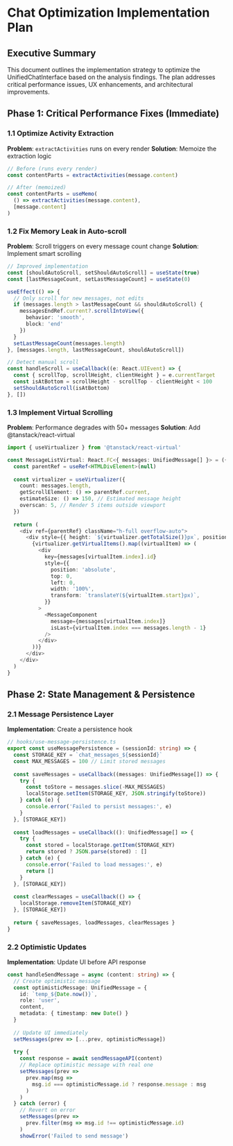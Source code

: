 # Chat Optimization Implementation Plan

## Executive Summary
This document outlines the implementation strategy to optimize the UnifiedChatInterface based on the analysis findings. The plan addresses critical performance issues, UX enhancements, and architectural improvements.

## Phase 1: Critical Performance Fixes (Immediate)

### 1.1 Optimize Activity Extraction
**Problem**: `extractActivities` runs on every render
**Solution**: Memoize the extraction logic

```typescript
// Before (runs every render)
const contentParts = extractActivities(message.content)

// After (memoized)
const contentParts = useMemo(
  () => extractActivities(message.content),
  [message.content]
)
```

### 1.2 Fix Memory Leak in Auto-scroll
**Problem**: Scroll triggers on every message count change
**Solution**: Implement smart scrolling

```typescript
// Improved implementation
const [shouldAutoScroll, setShouldAutoScroll] = useState(true)
const [lastMessageCount, setLastMessageCount] = useState(0)

useEffect(() => {
  // Only scroll for new messages, not edits
  if (messages.length > lastMessageCount && shouldAutoScroll) {
    messagesEndRef.current?.scrollIntoView({ 
      behavior: 'smooth',
      block: 'end' 
    })
  }
  setLastMessageCount(messages.length)
}, [messages.length, lastMessageCount, shouldAutoScroll])

// Detect manual scroll
const handleScroll = useCallback((e: React.UIEvent) => {
  const { scrollTop, scrollHeight, clientHeight } = e.currentTarget
  const isAtBottom = scrollHeight - scrollTop - clientHeight < 100
  setShouldAutoScroll(isAtBottom)
}, [])
```

### 1.3 Implement Virtual Scrolling
**Problem**: Performance degrades with 50+ messages
**Solution**: Add @tanstack/react-virtual

```typescript
import { useVirtualizer } from '@tanstack/react-virtual'

const MessageListVirtual: React.FC<{ messages: UnifiedMessage[] }> = ({ messages }) => {
  const parentRef = useRef<HTMLDivElement>(null)
  
  const virtualizer = useVirtualizer({
    count: messages.length,
    getScrollElement: () => parentRef.current,
    estimateSize: () => 150, // Estimated message height
    overscan: 5, // Render 5 items outside viewport
  })
  
  return (
    <div ref={parentRef} className="h-full overflow-auto">
      <div style={{ height: `${virtualizer.getTotalSize()}px`, position: 'relative' }}>
        {virtualizer.getVirtualItems().map((virtualItem) => (
          <div
            key={messages[virtualItem.index].id}
            style={{
              position: 'absolute',
              top: 0,
              left: 0,
              width: '100%',
              transform: `translateY(${virtualItem.start}px)`,
            }}
          >
            <MessageComponent 
              message={messages[virtualItem.index]}
              isLast={virtualItem.index === messages.length - 1}
            />
          </div>
        ))}
      </div>
    </div>
  )
}
```

## Phase 2: State Management & Persistence

### 2.1 Message Persistence Layer
**Implementation**: Create a persistence hook

```typescript
// hooks/use-message-persistence.ts
export const useMessagePersistence = (sessionId: string) => {
  const STORAGE_KEY = `chat_messages_${sessionId}`
  const MAX_MESSAGES = 100 // Limit stored messages
  
  const saveMessages = useCallback((messages: UnifiedMessage[]) => {
    try {
      const toStore = messages.slice(-MAX_MESSAGES)
      localStorage.setItem(STORAGE_KEY, JSON.stringify(toStore))
    } catch (e) {
      console.error('Failed to persist messages:', e)
    }
  }, [STORAGE_KEY])
  
  const loadMessages = useCallback((): UnifiedMessage[] => {
    try {
      const stored = localStorage.getItem(STORAGE_KEY)
      return stored ? JSON.parse(stored) : []
    } catch (e) {
      console.error('Failed to load messages:', e)
      return []
    }
  }, [STORAGE_KEY])
  
  const clearMessages = useCallback(() => {
    localStorage.removeItem(STORAGE_KEY)
  }, [STORAGE_KEY])
  
  return { saveMessages, loadMessages, clearMessages }
}
```

### 2.2 Optimistic Updates
**Implementation**: Update UI before API response

```typescript
const handleSendMessage = async (content: string) => {
  // Create optimistic message
  const optimisticMessage: UnifiedMessage = {
    id: `temp_${Date.now()}`,
    role: 'user',
    content,
    metadata: { timestamp: new Date() }
  }
  
  // Update UI immediately
  setMessages(prev => [...prev, optimisticMessage])
  
  try {
    const response = await sendMessageAPI(content)
    // Replace optimistic message with real one
    setMessages(prev => 
      prev.map(msg => 
        msg.id === optimisticMessage.id ? response.message : msg
      )
    )
  } catch (error) {
    // Revert on error
    setMessages(prev => 
      prev.filter(msg => msg.id !== optimisticMessage.id)
    )
    showError('Failed to send message')
